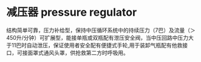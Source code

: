 # 减压器 pressure regulator
结构简单可靠，压力补给型，保持中压循环系统中的持续压力（7巴）及流量（＞450升/分钟）可扩展型，能接单瓶或双瓶配有泄压安全阀，当中压回路中压力大于11巴时自动泄压，保证使用者安全配有便捷式手轮,用于装卸气瓶配有他救接口，可接面罩式通风头罩，供抢救第二方时呼吸用。

